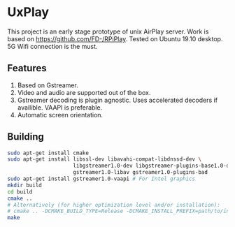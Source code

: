 # UxPlay

This project is an early stage prototype of unix AirPlay server.
Work is based on https://github.com/FD-/RPiPlay.
Tested on Ubuntu 19.10 desktop.
5G Wifi connection is the must.

## Features
1. Based on Gstreamer.
1. Video and audio are supported out of the box.
3. Gstreamer decoding is plugin agnostic. Uses accelerated decoders if availible. VAAPI is preferable.
4. Automatic screen orientation.

## Building
```bash
sudo apt-get install cmake
sudo apt-get install libssl-dev libavahi-compat-libdnssd-dev \
                     libgstreamer1.0-dev libgstreamer-plugins-base1.0-dev \
                     gstreamer1.0-libav gstreamer1.0-plugins-bad
sudo apt-get install gstreamer1.0-vaapi # For Intel graphics
mkdir build
cd build
cmake ..
# Alternatively (for higher optimization level and/or installation):
# cmake .. -DCMAKE_BUILD_TYPE=Release -DCMAKE_INSTALL_PREFIX=path/to/install/dir
make
```

